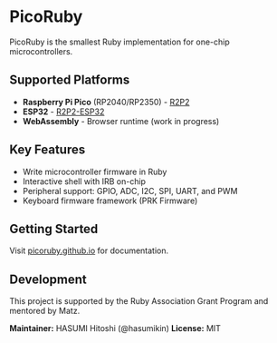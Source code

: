 # PicoRuby

PicoRuby is the smallest Ruby implementation for one-chip microcontrollers.

## Supported Platforms

- **Raspberry Pi Pico** (RP2040/RP2350) - [R2P2](https://github.com/picoruby/R2P2)
- **ESP32** - [R2P2-ESP32](https://github.com/picoruby/R2P2-ESP32)
- **WebAssembly** - Browser runtime (work in progress)

## Key Features

- Write microcontroller firmware in Ruby
- Interactive shell with IRB on-chip
- Peripheral support: GPIO, ADC, I2C, SPI, UART, and PWM
- Keyboard firmware framework (PRK Firmware) 

## Getting Started

Visit [picoruby.github.io](https://picoruby.github.io/) for documentation.

## Development

This project is supported by the Ruby Association Grant Program and mentored by Matz.

**Maintainer:** HASUMI Hitoshi (@hasumikin)
**License:** MIT
